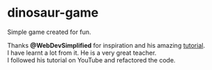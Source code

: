 # dinosaur-game

Simple game created for fun.

Thanks **@WebDevSimplified** for inspiration and his amazing [tutorial](https://youtu.be/47eXVRJKdkU).  
I have learnt a lot from it. He is a very great teacher.  
I followed his tutorial on YouTube and refactored the code.
